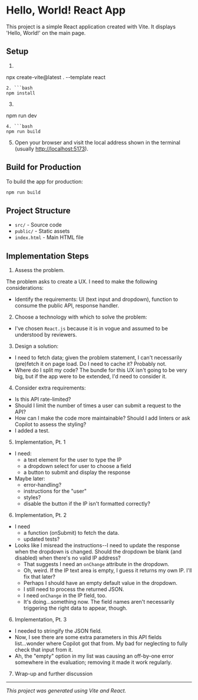 # Hello, World! React App

This project is a simple React application created with Vite. It displays 'Hello, World!' on the main page.

## Setup

1. ```bash

npx create-vite@latest . --template react

```
2. ```bash
npm install
```

3. ```bash

npm run dev

```
4. ```bash
npm run build
```

5. Open your browser and visit the local address shown in the terminal (usually <http://localhost:5173>).

## Build for Production

To build the app for production:

```bash
npm run build
```

## Project Structure

- `src/` - Source code
- `public/` - Static assets
- `index.html` - Main HTML file

## Implementation Steps

1. Assess the problem.

The problem asks to create a UX. I need to make the following considerations:

- Identify the requirements: UI (text input and dropdown), function to consume the public API, response handler.

2. Choose a technology with which to solve the problem:

- I've chosen `React.js` because it is in vogue and assumed to be understood by reviewers.

3. Design a solution:

- I need to fetch data; given the problem statement, I can't necessarily (pre)fetch it on page load. Do I need to cache it? Probably not.
- Where do I split my code? The bundle for this UX isn't going to be very big, but if the app were to be extended, I'd need to consider it.

4. Consider extra requirements:

- Is this API rate-limited?
- Should I limit the number of times a user can submit a request to the API?
- How can I make the code more maintainable? Should I add linters or ask Copilot to assess the styling?
- I added a test.

5. Implementation, Pt. 1

- I need:
  - a text element for the user to type the IP
  - a dropdown select for user to choose a field
  - a button to submit and display the response
- Maybe later:
  - error-handling?
  - instructions for the "user"
  - styles?
  - disable the button if the IP isn't formatted correctly?
  
6. Implementation, Pt. 2

- I need
  - a function (onSubmit) to fetch the data.
  - updated tests?
- Looks like I misread the instructions--I need to update the response when the dropdown is changed. Should the dropdown be blank (and disabled) when there's no valid IP address?
  - That suggests I need an `onChange` attribute in the dropdown.
  - Oh, weird. If the IP text area is empty, I guess it returns my own IP. I'll fix that later?
  - Perhaps I should have an empty default value in the dropdown.
  - I still need to process the returned JSON.
  - I need `onChange` in the IP field, too.
  - It's doing...something now. The field names aren't necessarily triggering the right data to appear, though.

6. Implementation, Pt. 3

- I needed to stringify the JSON field.
- Now, I see there are some extra parameters in this API fields list...wonder where Copilot got that from. My bad for neglecting to fully check that input from it.
- Ah, the "empty" option in my list was causing an off-by-one error somewhere in the evaluation; removing it made it work regularly.

7. Wrap-up and further discussion


---

*This project was generated using Vite and React.*
